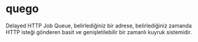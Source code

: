 # quego
Delayed HTTP Job Queue, belirlediğiniz bir adrese, belirlediğiniz zamanda HTTP isteği gönderen basit ve genişletilebilir bir zamanlı kuyruk sistemidir.
